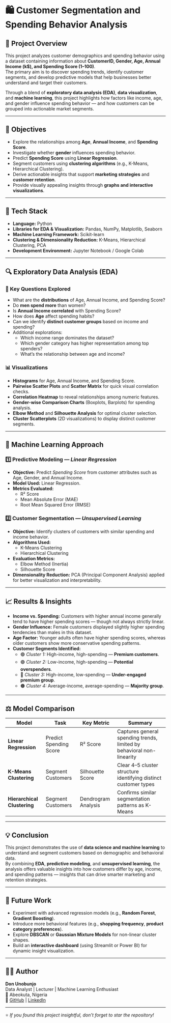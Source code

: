 # 🛍️ Customer Segmentation and Spending Behavior Analysis

## 📘 Project Overview
This project analyzes customer demographics and spending behavior using a dataset containing information about **CustomerID, Gender, Age, Annual Income (k$), and Spending Score (1–100)**.  
The primary aim is to discover spending trends, identify customer segments, and develop predictive models that help businesses better understand and target their customers.

Through a blend of **exploratory data analysis (EDA)**, **data visualization**, and **machine learning**, this project highlights how factors like income, age, and gender influence spending behavior — and how customers can be grouped into actionable market segments.

---

## 🎯 Objectives
- Explore the relationships among **Age**, **Annual Income**, and **Spending Score**.  
- Investigate whether **gender** influences spending behavior.  
- Predict **Spending Score** using **Linear Regression**.  
- Segment customers using **clustering algorithms** (e.g., K-Means, Hierarchical Clustering).  
- Derive actionable insights that support **marketing strategies** and **customer retention**.  
- Provide visually appealing insights through **graphs and interactive visualizations**.  

---

## 🧰 Tech Stack
- **Language:** Python  
- **Libraries for EDA & Visualization:** Pandas, NumPy, Matplotlib, Seaborn  
- **Machine Learning Framework:** Scikit-learn  
- **Clustering & Dimensionality Reduction:** K-Means, Hierarchical Clustering, PCA  
- **Development Environment:** Jupyter Notebook / Google Colab  

---

## 🔍 Exploratory Data Analysis (EDA)

### 🔸 Key Questions Explored
- What are the **distributions** of Age, Annual Income, and Spending Score?  
- Do **men spend more** than women?  
- Is **Annual Income correlated** with Spending Score?  
- How does **Age** affect spending habits?  
- Can we identify **distinct customer groups** based on income and spending?  
- Additional explorations:  
  - Which income range dominates the dataset?  
  - Which gender category has higher representation among top spenders?  
  - What’s the relationship between age and income?

### 📊 Visualizations
- **Histograms** for Age, Annual Income, and Spending Score.  
- **Pairwise Scatter Plots** and **Scatter Matrix** for quick visual correlation checks.  
- **Correlation Heatmap** to reveal relationships among numeric features.  
- **Gender-wise Comparison Charts** (Boxplots, Barplots) for spending analysis.  
- **Elbow Method** and **Silhouette Analysis** for optimal cluster selection.  
- **Cluster Scatterplots** (2D visualizations) to display distinct customer segments.  

---

## 🤖 Machine Learning Approach

### 1️⃣ Predictive Modeling — *Linear Regression*
- **Objective:** Predict *Spending Score* from customer attributes such as Age, Gender, and Annual Income.  
- **Model Used:** Linear Regression.  
- **Metrics Evaluated:**  
  - R² Score  
  - Mean Absolute Error (MAE)  
  - Root Mean Squared Error (RMSE)  

### 2️⃣ Customer Segmentation — *Unsupervised Learning*
- **Objective:** Identify clusters of customers with similar spending and income behavior.  
- **Algorithms Used:**  
  - K-Means Clustering  
  - Hierarchical Clustering  
- **Evaluation Metrics:**  
  - Elbow Method (Inertia)  
  - Silhouette Score  
- **Dimensionality Reduction:** PCA (Principal Component Analysis) applied for better visualization and interpretability.  

---

## 📈 Results & Insights
- **Income vs. Spending:** Customers with higher annual income generally tend to have higher spending scores — though not always strictly linear.  
- **Gender Influence:** Female customers displayed slightly higher spending tendencies than males in this dataset.  
- **Age Factor:** Younger adults often have higher spending scores, whereas older customers show more conservative spending patterns.  
- **Customer Segments Identified:**  
  - 🟢 *Cluster 1:* High-income, high-spending — **Premium customers**.  
  - 🟣 *Cluster 2:* Low-income, high-spending — **Potential overspenders**.  
  - 🔵 *Cluster 3:* High-income, low-spending — **Under-engaged premium group**.  
  - 🟠 *Cluster 4:* Average-income, average-spending — **Majority group**.  

---

## ⚖️ Model Comparison

| Model | Task | Key Metric | Summary |
|-------|------|-------------|----------|
| **Linear Regression** | Predict Spending Score | R² Score | Captures general spending trends, limited by behavioral non-linearity |
| **K-Means Clustering** | Segment Customers | Silhouette Score | Clear 4–5 cluster structure identifying distinct customer types |
| **Hierarchical Clustering** | Segment Customers | Dendrogram Analysis | Confirms similar segmentation patterns as K-Means |

---

## 💡 Conclusion
This project demonstrates the use of **data science and machine learning** to understand and segment customers based on demographic and behavioral data.  
By combining **EDA**, **predictive modeling**, and **unsupervised learning**, the analysis offers valuable insights into how customers differ by age, income, and spending patterns — insights that can drive smarter marketing and retention strategies.

---

## 🚀 Future Work
- Experiment with advanced regression models (e.g., **Random Forest**, **Gradient Boosting**).  
- Introduce more behavioral features (e.g., **shopping frequency**, **product category preferences**).  
- Explore **DBSCAN** or **Gaussian Mixture Models** for non-linear cluster shapes.  
- Build an **interactive dashboard** (using Streamlit or Power BI) for dynamic insight visualization.  

---

## 🧑‍💻 Author
**Don Unobunjo**  
Data Analyst | Lecturer | Machine Learning Enthusiast  
📍 Abeokuta, Nigeria  
🔗 [GitHub](https://github.com/yourusername) | [LinkedIn](https://www.linkedin.com/in/yourprofile)

---

⭐ *If you found this project insightful, don’t forget to star the repository!*  
